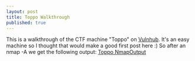 ```yaml
---
layout: post
title: Toppo Walkthrough
published: true
---
```

This is a walkthrough of the CTF machine "Toppo" on [Vulnhub](https://www.vulnhub.com/entry/toppo-1,245/). It's an easy machine so I thought that would make a good first post here :)
So after an nmap -A we get the following output:
[Toppo NmapOutput](/images/Toppo/nmapout.jpg "Toppo NmapOutput")
